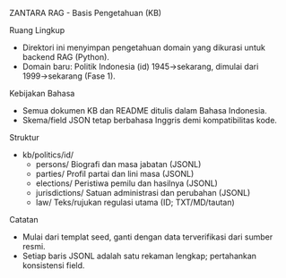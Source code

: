 ZANTARA RAG - Basis Pengetahuan (KB)

Ruang Lingkup
- Direktori ini menyimpan pengetahuan domain yang dikurasi untuk backend RAG (Python).
- Domain baru: Politik Indonesia (id) 1945→sekarang, dimulai dari 1999→sekarang (Fase 1).

Kebijakan Bahasa
- Semua dokumen KB dan README ditulis dalam Bahasa Indonesia.
- Skema/field JSON tetap berbahasa Inggris demi kompatibilitas kode.

Struktur
- kb/politics/id/
  - persons/          Biografi dan masa jabatan (JSONL)
  - parties/          Profil partai dan lini masa (JSONL)
  - elections/        Peristiwa pemilu dan hasilnya (JSONL)
  - jurisdictions/    Satuan administrasi dan perubahan (JSONL)
  - law/              Teks/rujukan regulasi utama (ID; TXT/MD/tautan)

Catatan
- Mulai dari templat seed, ganti dengan data terverifikasi dari sumber resmi.
- Setiap baris JSONL adalah satu rekaman lengkap; pertahankan konsistensi field.
